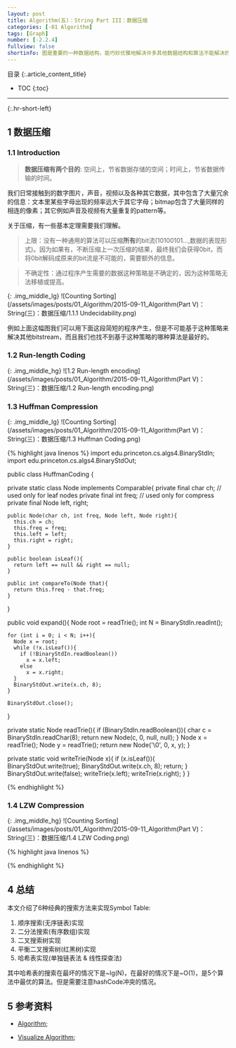 ```yaml
---
layout: post
title: Algorithm(五)：String Part III：数据压缩
categories: [-01 Algorithm]
tags: [Graph]
number: [-2.2.4]
fullview: false
shortinfo: 图是重要的一种数据结构，能巧妙优雅地解决许多其他数据结构和算法不能解决的问题。
---
```

目录
{:.article_content_title}


* TOC
{:toc}

---
{:.hr-short-left}




## 1 数据压缩 ##

### 1.1 Introduction ###

> **数据压缩有两个目的**: 空间上，节省数据存储的空间；时间上，节省数据传输的时间。

我们日常接触到的数字图片，声音，视频以及各种其它数据，其中包含了大量冗余的信息：文本里某些字母出现的频率远大于其它字母；bitmap包含了大量同样的相连的像素；其它例如声音及视频有大量重复的pattern等。

关于压缩，有一些基本定理需要我们理解。

> 上限：没有一种通用的算法可以压缩**所有**的bit流(10100101...,数据的表现形式)。因为如果有，不断压缩上一次压缩的结果，最终我们会获得0bit，而将0bit解码成原来的bit流是不可能的，需要额外的信息。

> 不确定性：通过程序产生需要的数据这种策略是不确定的，因为这种策略无法移植或提高。

{: .img_middle_lg}
![Counting Sorting](/assets/images/posts/01_Algorithm/2015-09-11_Algorithm(Part V)：String(三)：数据压缩/1.1.1 Undecidability.png)

例如上面这幅图我们可以用下面这段简短的程序产生，但是不可能基于这种策略来解决其他bitstream，而且我们也找不到基于这种策略的哪种算法是最好的。

### 1.2 Run-length Coding ###

{: .img_middle_hg}
![1.2 Run-length encoding](/assets/images/posts/01_Algorithm/2015-09-11_Algorithm(Part V)：String(三)：数据压缩/1.2 Run-length encoding.png)

### 1.3 Huffman Compression ###

{: .img_middle_lg}
![Counting Sorting](/assets/images/posts/01_Algorithm/2015-09-11_Algorithm(Part V)：String(三)：数据压缩/1.3 Huffman Coding.png)

{% highlight java linenos %}
import edu.princeton.cs.algs4.BinaryStdIn;
import edu.princeton.cs.algs4.BinaryStdOut;

public class HuffmanCoding {
  
  private static class Node implements Comparable<Node>{
    private final char ch;  // used only for leaf nodes
    private final int freq; // used only for compress
    private final Node left, right;

    public Node(char ch, int freq, Node left, Node right){
      this.ch = ch;
      this.freq = freq;
      this.left = left;
      this.right = right;
    }

    public boolean isLeaf(){ 
      return left == null && right == null; 
    }

    public int compareTo(Node that){ 
      return this.freq - that.freq; 
    }
  }

  public void expand(){
    Node root = readTrie();
    int N = BinaryStdIn.readInt();

    for (int i = 0; i < N; i++){
      Node x = root;
      while (!x.isLeaf()){
        if (!BinaryStdIn.readBoolean())
          x = x.left;
        else
          x = x.right;
      }
      BinaryStdOut.write(x.ch, 8);
    }
   
    BinaryStdOut.close();
  }
  
  private static Node readTrie(){
    if (BinaryStdIn.readBoolean()){
      char c = BinaryStdIn.readChar(8);
      return new Node(c, 0, null, null);
    }
    Node x = readTrie();
    Node y = readTrie();
    return new Node('\0', 0, x, y);
  } 
  
  private static void writeTrie(Node x){
    if (x.isLeaf()){
      BinaryStdOut.write(true);
      BinaryStdOut.write(x.ch, 8);
     return;
    }
    BinaryStdOut.write(false);
    writeTrie(x.left);
    writeTrie(x.right);
  }
}

{% endhighlight %}


### 1.4 LZW Compression ###

{: .img_middle_hg}
![Counting Sorting](/assets/images/posts/01_Algorithm/2015-09-11_Algorithm(Part V)：String(三)：数据压缩/1.4 LZW Coding.png)


{% highlight java linenos %}

{% endhighlight %}

## 4 总结 ##

本文介绍了6种经典的搜索方法来实现Symbol Table: 

1. 顺序搜索(无序链表)实现
2. 二分法搜索(有序数组)实现
3. 二叉搜索树实现
4. 平衡二叉搜索树(红黑树)实现
5. 哈希表实现(单独链表法 & 线性探查法)

其中哈希表的搜索在最坏的情况下是~lg(N)，在最好的情况下是~O(1)，是5个算法中最优的算法。但是需要注意hashCode冲突的情况。



## 5 参考资料 ##
- [Algorithm](http://algs4.cs.princeton.edu/home/);

- [Visualize Algorithm](http://visualgo.net/);





